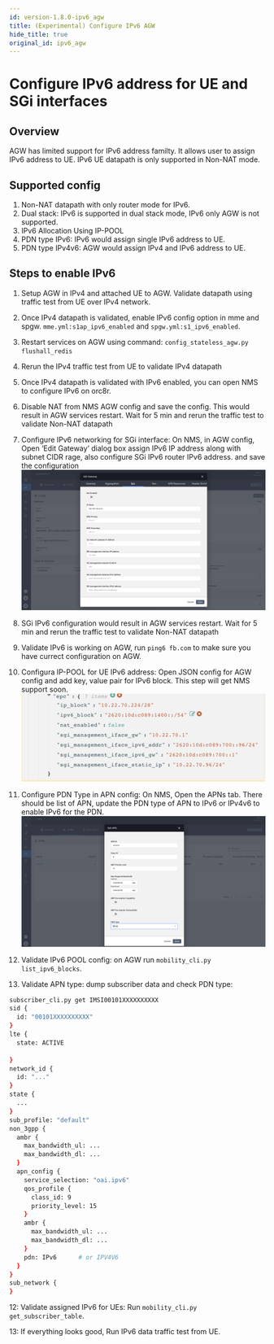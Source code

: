 ```yaml
---
id: version-1.8.0-ipv6_agw
title: (Experimental) Configure IPv6 AGW
hide_title: true
original_id: ipv6_agw
---
```

# Configure IPv6 address for UE and SGi interfaces

## Overview

AGW has limited support for IPv6 address familty. It allows user to assign
IPv6 address to UE. IPv6 UE datapath is only supported in Non-NAT mode.

## Supported config

1. Non-NAT datapath with only router mode for IPv6.
2. Dual stack: IPv6 is supported in dual stack mode, IPv6 only AGW is not supported.
3. IPv6 Allocation Using IP-POOL
4. PDN type IPv6: IPv6 would assign single IPv6 address to UE.
5. PDN type IPv4v6: AGW would assign IPv4 and IPv6 address to UE.

## Steps to enable IPv6

1. Setup AGW in IPv4 and attached UE to AGW. Validate datapath using traffic test from UE over IPv4 network.
2. Once IPv4 datapath is validated, enable IPv6 config option in mme and spgw. `mme.yml:s1ap_ipv6_enabled` and `spgw.yml:s1_ipv6_enabled`.
3. Restart services on AGW using command: `config_stateless_agw.py flushall_redis`
4. Rerun the IPv4 traffic test from UE to validate IPv4 datapath
5. Once IPv4 datapath is validated with IPv6 enabled, you can open NMS to configure
IPv6 on orc8r.
6. Disable NAT from NMS AGW config and save the config. This would result in AGW services restart. Wait for 5 min and rerun the traffic test to validate Non-NAT datapath
7. Configure IPv6 networking for SGi interface: On NMS, in AGW config, Open ‘Edit Gateway’ dialog box assign IPv6 IP address along with subnet CIDR rage, also configure SGi IPv6 router IPv6 address. and save the configuration ![AGW SGi IPv6 configuration](../../../../readmes/assets/lte/SGi-IPv6.png?raw=true "AGW SGi IPv6 configuration")
8. SGi IPv6 configuration would result in AGW services restart. Wait for 5 min and rerun the traffic test to validate Non-NAT datapath
9. Validate IPv6 is working on AGW, run `ping6 fb.com` to make sure you have currect configuration on AGW.
10. Configura IP-POOL for UE IPv6 address: Open JSON config for AGW config and add key, value pair for IPv6 block. This step will get NMS support soon. ![AGW SGi IPv6 configuration](../../../../readmes/assets/lte/IPv6-block-config.png?raw=true "AGW SGi IPv6 configuration")
11. Configure PDN Type in APN config: On NMS, Open the APNs tab. There should be list of APN, update the PDN type of APN to IPv6 or IPv4v6 to enable IPv6 for the PDN. ![APN IPv6 configuration](../../../../readmes/assets/lte/APN-IPv6-config.png?raw=true "APN IPv6 configuration")
12. Validate IPv6 POOL config: on AGW run `mobility_cli.py list_ipv6_blocks`.

13. Validate APN type: dump subscriber data and check PDN type:

```bash
subscriber_cli.py get IMSI00101XXXXXXXXXX
sid {
  id: "00101XXXXXXXXXX"
}
lte {
  state: ACTIVE

}
network_id {
  id: "..."
}
state {
  ...
}
sub_profile: "default"
non_3gpp {
  ambr {
    max_bandwidth_ul: ...
    max_bandwidth_dl: ...
  }
  apn_config {
    service_selection: "oai.ipv6"
    qos_profile {
      class_id: 9
      priority_level: 15
    }
    ambr {
      max_bandwidth_ul: ...
      max_bandwidth_dl: ...
    }
    pdn: IPv6      # or IPV4V6
  }
}
sub_network {
}
```

12: Validate assigned IPv6 for UEs: Run `mobility_cli.py get_subscriber_table`.

13: If everything looks good, Run IPv6 data traffic test from UE.
